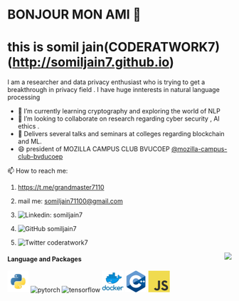 # BONJOUR MON AMI 👋

# this is somil jain(CODERATWORK7) (http://somiljain7.github.io)
I am a researcher and data privacy enthusiast who is trying to get a breakthrough in privacy field . I have huge innterests in natural language processing
- 🔭 I’m currently learning cryptography and exploring the world of NLP
- 👯 I’m looking to collaborate on research regarding cyber security , AI ethics .
- 💬 Delivers several talks and seminars at colleges regarding blockchain and ML.
- 😄 president of MOZILLA CAMPUS CLUB BVUCOEP [@mozilla-campus-club-bvducoep](https://mozilla-campus-club-bvducoep.github.io/)

📫 How to reach me:  
1) https://t.me/grandmaster7110

2) mail me: somiljain71100@gmail.com

3) ![Linkedin: somiljain7](https://img.shields.io/badge/-somiljain7-blue?style=flat-square&logo=Linkedin&logoColor=white&link=https://www.linkedin.com/in/somil-jain7/)

4) ![GitHub somiljain7](https://img.shields.io/github/followers/somiljain7?label=follow&style=social)

5) ![Twitter coderatwork7](https://img.shields.io/twitter/follow/coderatwork7?style=social)


<img align="right" src="http://estruyf-github.azurewebsites.net/api/VisitorHit?user=somiljain7&repo=somiljain7&countColorcountColor&countColor=%237B1E7B" />



#### Language and Packages
<p>    <img height="48" src="https://raw.githubusercontent.com/github/explore/80688e429a7d4ef2fca1e82350fe8e3517d3494d/topics/python/python.png">
  <img src="https://www.vectorlogo.zone/logos/pytorch/pytorch-icon.svg" alt="pytorch" width="40" height="40"/> <img src="https://www.vectorlogo.zone/logos/tensorflow/tensorflow-icon.svg" alt="tensorflow" width="40" height="40"/>
  <img height="48" src="https://raw.githubusercontent.com/github/explore/80688e429a7d4ef2fca1e82350fe8e3517d3494d/topics/docker/docker.png">
  <img height="48" src="https://raw.githubusercontent.com/github/explore/80688e429a7d4ef2fca1e82350fe8e3517d3494d/topics/cpp/cpp.png">
  <img height="48" src="https://raw.githubusercontent.com/github/explore/80688e429a7d4ef2fca1e82350fe8e3517d3494d/topics/javascript/javascript.png">

</p>



